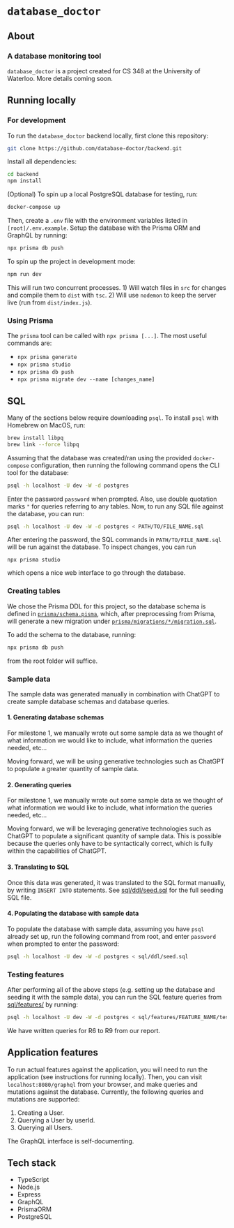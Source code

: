# `database_doctor`

## About

### A database monitoring tool

`database_doctor` is a project created for CS 348 at the University of Waterloo. More details coming soon.

## Running locally

### For development

To run the `database_doctor` backend locally, first clone this repository:

```bash
git clone https://github.com/database-doctor/backend.git
```

Install all dependencies:

```bash
cd backend
npm install
```

(Optional) To spin up a local PostgreSQL database for testing, run:

```bash
docker-compose up
```

Then, create a `.env` file with the environment variables listed in `[root]/.env.example`. Setup the database with the Prisma ORM and GraphQL by running:

```bash
npx prisma db push
```

To spin up the project in development mode:

```bash
npm run dev
```

This will run two concurrent processes. 1) Will watch files in `src` for changes and compile them to `dist` with `tsc`. 2) Will use `nodemon` to keep the server live (run from `dist/index.js`).

### Using Prisma

The `prisma` tool can be called with `npx prisma [...]`. The most useful commands are:

- `npx prisma generate`
- `npx prisma studio`
- `npx prisma db push`
- `npx prisma migrate dev --name [changes_name]`

## SQL

Many of the sections below require downloading `psql`. To install `psql` with Homebrew on MacOS, run:

```bash
brew install libpq
brew link --force libpq
```

Assuming that the database was created/ran using the provided `docker-compose` configuration, then running the following command opens the CLI tool for the database:

```bash
psql -h localhost -U dev -W -d postgres
```

Enter the password `password` when prompted. Also, use double quotation marks `"` for queries referring to any tables. Now, to run any SQL file against the database, you can run:

```bash
psql -h localhost -U dev -W -d postgres < PATH/TO/FILE_NAME.sql
```

After entering the password, the SQL commands in `PATH/TO/FILE_NAME.sql` will be run against the database. To inspect changes, you can run

```
npx prisma studio
```

which opens a nice web interface to go through the database.

### Creating tables

We chose the Prisma DDL for this project, so the database schema is defined in [`prisma/schema.pisma`](prisma/schema.prisma), which, after preprocessing from Prisma, will generate a new migration under [`prisma/migrations/*/migration.sql`](prisma/migrations).

To add the schema to the database, running:

```bash
npx prisma db push
```

from the root folder will suffice.

### Sample data

The sample data was generated manually in combination with ChatGPT to create sample database schemas and database queries.

#### 1. Generating database schemas

For milestone 1, we manually wrote out some sample data as we thought of what information we would like to include, what information the queries needed, etc...

Moving forward, we will be using generative technologies such as ChatGPT to populate a greater quantity of sample data.

<!-- The prompt used to generate database schemas was:

```
insert prompt here
``` -->

#### 2. Generating queries

For milestone 1, we manually wrote out some sample data as we thought of what information we would like to include, what information the queries needed, etc...

Moving forward, we will be leveraging generative technologies such as ChatGPT to populate a significant quantity of sample data. This is possible because the queries only have to be syntactically correct, which is fully within the capabilities of ChatGPT.

<!-- The prompt used to generate different queries towards the schemas generated in the previous step was:

```
insert prompt here
``` -->

#### 3. Translating to SQL

Once this data was generated, it was translated to the SQL format manually, by writing `INSERT INTO` statements. See [sql/ddl/seed.sql](sql/ddl/seed.sql) for the full seeding SQL file.

#### 4. Populating the database with sample data

To populate the database with sample data, assuming you have `psql` already set up, run the following command from root, and enter `password` when prompted to enter the password:

```bash
psql -h localhost -U dev -W -d postgres < sql/ddl/seed.sql
```

### Testing features

After performing all of the above steps (e.g. setting up the database and seeding it with the sample data), you can run the SQL feature queries from [sql/features/](sql/features/) by running:

```bash
psql -h localhost -U dev -W -d postgres < sql/features/FEATURE_NAME/test.sql
```

We have written queries for R6 to R9 from our report.

## Application features

To run actual features against the application, you will need to run the application (see instructions for running locally). Then, you can visit `localhost:8080/graphql` from your browser, and make queries and mutations against the database. Currently, the following queries and mutations are supported:

1. Creating a User.
1. Querying a User by userId.
1. Querying all Users.

The GraphQL interface is self-documenting.

## Tech stack

- TypeScript
- Node.js
- Express
- GraphQL
- PrismaORM
- PostgreSQL
